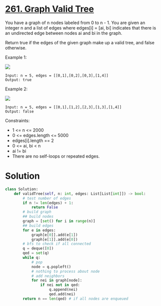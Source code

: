 # [261. Graph Valid Tree](https://leetcode.com/problems/graph-valid-tree/)

You have a graph of n nodes labeled from 0 to n - 1. You are given an integer n and a list of edges where edges[i] = [ai, bi] indicates that there is an undirected edge between nodes ai and bi in the graph.

Return true if the edges of the given graph make up a valid tree, and false otherwise.

Example 1:

![](https://assets.leetcode.com/uploads/2021/03/12/tree1-graph.jpg)

    Input: n = 5, edges = [[0,1],[0,2],[0,3],[1,4]]
    Output: true

Example 2:

![](https://assets.leetcode.com/uploads/2021/03/12/tree2-graph.jpg)

    Input: n = 5, edges = [[0,1],[1,2],[2,3],[1,3],[1,4]]
    Output: false

Constraints:

- 1 <= n <= 2000
- 0 <= edges.length <= 5000
- edges[i].length == 2
- 0 <= ai, bi < n
- ai != bi
- There are no self-loops or repeated edges.

# Solution
```python
class Solution:
    def validTree(self, n: int, edges: List[List[int]]) -> bool:
        # test number of edges
        if n != len(edges) + 1:
            return False
        # build graph
        ## build nodes
        graph = [set() for i in range(n)]
        ## build edges
        for e in edges:
            graph[e[0]].add(e[1])
            graph[e[1]].add(e[0])
        # bfs to check if all connected
        q = deque([0])
        qed = set(q)
        while q:
            # pop
            node = q.popleft()
            # nothing to process about node
            # add neighbors
            for nei in graph[node]:
                if nei not in qed:
                    q.append(nei)
                    qed.add(nei)
        return n == len(qed) # if all nodes are enqueued
```
